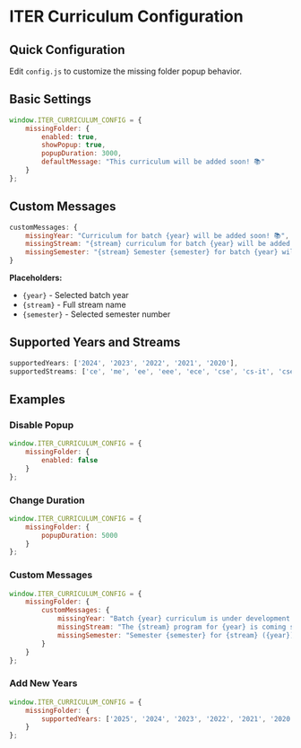 # ITER Curriculum Configuration

## Quick Configuration

Edit `config.js` to customize the missing folder popup behavior.

## Basic Settings

```javascript
window.ITER_CURRICULUM_CONFIG = {
    missingFolder: {
        enabled: true,
        showPopup: true,
        popupDuration: 3000,
        defaultMessage: "This curriculum will be added soon! 📚"
    }
};
```

## Custom Messages

```javascript
customMessages: {
    missingYear: "Curriculum for batch {year} will be added soon! 📚",
    missingStream: "{stream} curriculum for batch {year} will be added soon! 📚",
    missingSemester: "{stream} Semester {semester} for batch {year} will be added soon! 📚"
}
```

**Placeholders:**
- `{year}` - Selected batch year
- `{stream}` - Full stream name
- `{semester}` - Selected semester number

## Supported Years and Streams

```javascript
supportedYears: ['2024', '2023', '2022', '2021', '2020'],
supportedStreams: ['ce', 'me', 'ee', 'eee', 'ece', 'cse', 'cs-it', 'cse-aiml', 'cse-cs', 'cse-ds', 'cse-iot']
```

## Examples

### Disable Popup
```javascript
window.ITER_CURRICULUM_CONFIG = {
    missingFolder: {
        enabled: false
    }
};
```

### Change Duration
```javascript
window.ITER_CURRICULUM_CONFIG = {
    missingFolder: {
        popupDuration: 5000
    }
};
```

### Custom Messages
```javascript
window.ITER_CURRICULUM_CONFIG = {
    missingFolder: {
        customMessages: {
            missingYear: "Batch {year} curriculum is under development! 🚧",
            missingStream: "The {stream} program for {year} is coming soon! ⏳",
            missingSemester: "Semester {semester} for {stream} ({year}) is in progress! 📖"
        }
    }
};
```

### Add New Years
```javascript
window.ITER_CURRICULUM_CONFIG = {
    missingFolder: {
        supportedYears: ['2025', '2024', '2023', '2022', '2021', '2020']
    }
};
```
